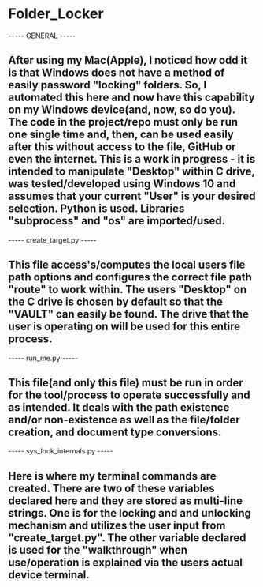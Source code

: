 # Folder_Locker

----- GENERAL -----

After using my Mac(Apple), I noticed how odd it is that Windows does not have a method of easily password "locking" folders. So, I automated this here and now have this capability on my Windows device(and, now, so do you). The code in the project/repo must only be run one single time and, then, can be used easily after this without access to the file, GitHub or even the internet. This is a work in progress - it is intended to manipulate "Desktop" within C drive, was tested/developed using Windows 10 and assumes that your current "User" is your desired selection. Python is used. Libraries "subprocess" and "os" are imported/used.
-------------------



----- create_target.py -----

This file access's/computes the local users file path options and configures the correct file path "route" to work within. The users "Desktop" on the C drive is chosen by default so that the "VAULT" can easily be found. The drive that the user is operating on will be used for this entire process.
----------------------------



----- run_me.py -----

This file(and only this file) must be run in order for the tool/process to operate successfully and as intended. It deals with the path existence and/or non-existence as well as the file/folder creation, and document type conversions. 
---------------------



----- sys_lock_internals.py -----

Here is where my terminal commands are created. There are two of these variables declared here and they are stored as multi-line strings. One is for the locking and and unlocking mechanism and utilizes the user input from "create_target.py". The other variable declared is used for the "walkthrough" when use/operation is explained via the users actual device terminal.
---------------------------------
